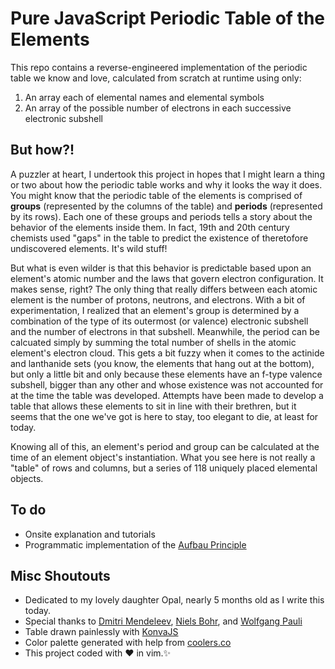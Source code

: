 # Pure JavaScript Periodic Table of the Elements

This repo contains a reverse-engineered implementation of the periodic table we know and love,
calculated from scratch at runtime using only:

1. An array each of elemental names and elemental symbols
2. An array of the possible number of electrons in each successive electronic
   subshell

## But how?!

A puzzler at heart, I undertook this project in hopes that I might learn a
thing or two about how the periodic table works and why it looks the way it
does. You might know that the periodic table of the
elements is comprised of **groups** (represented by the columns of the table)
and **periods** (represented by its rows). Each one of these groups and periods
tells a story about the behavior of the elements inside them. In fact, 19th and
20th century chemists used "gaps" in the table to predict the existence of
theretofore undiscovered elements. It's wild stuff!  

But what is even wilder is that this behavior is predictable based upon an
element's atomic number and the laws that govern electron configuration. It
makes sense, right? The only thing that really differs between each atomic
element is the number of protons, neutrons, and electrons. With a
bit of experimentation, I realized that an element's group is determined by a
combination of the type of its outermost (or valence) electronic subshell and
the number of electrons in that subshell. Meanwhile, the period can be
calcuated simply by summing the total number of shells in the atomic element's
electron cloud. This gets a bit fuzzy when it comes to the actinide and
lanthanide sets (you know, the elements that hang out at the bottom), but only
a little bit and only because these elements have an f-type valence subshell,
bigger than any other and whose existence was not accounted for at the time the
table was developed. Attempts have been made to develop a table that allows
these elements to sit in line with their brethren, but it seems that the one
we've got is here to stay, too elegant to die, at least for today.

Knowing all of this, an element's period and group can be calculated at the
time of an element object's instantiation. What you see here is not really a
"table" of rows and columns, but a series of 118 uniquely placed elemental
objects.

## To do
- Onsite explanation and tutorials
- Programmatic implementation of the [Aufbau Principle](https://en.wikipedia.org/wiki/Aufbau_principle)

## Misc Shoutouts
- Dedicated to my lovely daughter Opal, nearly 5 months old as I write this today.
- Special thanks to [Dmitri Mendeleev](https://en.wikipedia.org/wiki/Dmitri_Mendeleev), [Niels Bohr](https://en.wikipedia.org/wiki/Niels_Bohr), and [Wolfgang Pauli](https://en.wikipedia.org/wiki/Wolfgang_Pauli)
- Table drawn painlessly with [KonvaJS](https://konvajs.org/)
- Color palette generated with help from [coolers.co](https://coolors.co/495a49-a9714b-81a2b1-aa8274)
- This project coded with	♥ in vim.✨
